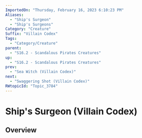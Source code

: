 ```yaml
---
ImportedOn: "Thursday, February 16, 2023 6:10:23 PM"
Aliases:
  - "Ship's Surgeon"
  - "Ship's Surgeons"
Category: "Creature"
Suffix: "Villain Codex"
Tags:
  - "Category/Creature"
parent:
  - "S16.2 - Scandalous Pirates Creatures"
up:
  - "S16.2 - Scandalous Pirates Creatures"
prev:
  - "Sea Witch (Villain Codex)"
next:
  - "Swaggering Shot (Villain Codex)"
RWtopicId: "Topic_3784"
---
```

# Ship's Surgeon (Villain Codex)
## Overview
